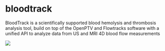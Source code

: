 # bloodtrack
BloodTrack is a scientifically supported blood hemolysis and thrombosis analysis tool, build on top of the OpenPTV and Flowtracks software with a unified API to analyze data from US and MRI 4D blood flow measurements

![](thisisengineering-raeng-84UBuwjldOM-unsplash.jpg)
